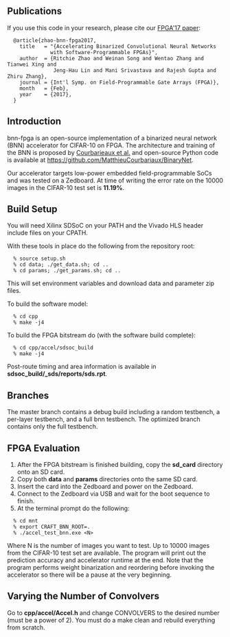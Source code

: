Publications
------------------------------------------------------------------------
If you use this code in your research, please cite our [FPGA'17 paper][1]:
```
  @article{zhao-bnn-fpga2017,
    title   = "{Accelerating Binarized Convolutional Neural Networks
              with Software-Programmable FPGAs}",
    author  = {Ritchie Zhao and Weinan Song and Wentao Zhang and Tianwei Xing and
               Jeng-Hau Lin and Mani Srivastava and Rajesh Gupta and Zhiru Zhang},
    journal = {Int'l Symp. on Field-Programmable Gate Arrays (FPGA)},
    month   = {Feb},
    year    = {2017},
  }
```     
[1]: http://dx.doi.org/10.1145/3020078.3021741

Introduction
------------------------------------------------------------------------
bnn-fpga is an open-source implementation of a binarized neural network (BNN)
accelerator for CIFAR-10 on FPGA.
The architecture and training of the BNN is proposed by [Courbarieaux et al.][2]
and open-source Python code is available at https://github.com/MatthieuCourbariaux/BinaryNet.

Our accelerator targets low-power embedded field-programmable SoCs and was
tested on a Zedboard. At time of writing the error rate on the 10000 images
in the CIFAR-10 test set is **11.19%**.

[2]: https://arxiv.org/abs/1602.02830

Build Setup
------------------------------------------------------------------------
You will need Xilinx SDSoC on your PATH and the Vivado HLS
header include files on your CPATH.

With these tools in place do the following from the repository root:
```
  % source setup.sh
  % cd data; ./get_data.sh; cd ..
  % cd params; ./get_params.sh; cd ..
```
This will set environment variables and download data and parameter zip files.

To build the software model:
```
  % cd cpp
  % make -j4
```

To build the FPGA bitstream do (with the software build complete):
```
  % cd cpp/accel/sdsoc_build
  % make -j4
```
Post-route timing and area information is available in 
**sdsoc_build/\_sds/reports/sds.rpt**.

Branches
------------------------------------------------------------------------
The master branch contains a debug build including a random testbench,
a per-layer testbench, and a full bnn testbench. The optimized branch
contains only the full testbench.

FPGA Evaluation
------------------------------------------------------------------------
1. After the FPGA bitstream is finished building, copy the **sd_card** 
directory onto an SD card.
2. Copy both **data** and **params** directories onto the same SD card.
3. Insert the card into the Zedboard and power on the Zedboard.
4. Connect to the Zedboard via USB and wait for the boot sequence to finish.
5. At the terminal prompt do the following:
```
  % cd mnt
  % export CRAFT_BNN_ROOT=.
  % ./accel_test_bnn.exe <N>
```
Where N is the number of images you want to test. Up to 10000 images from
the CIFAR-10 test set are available. The program will print out the
prediction accuracy and accelerator runtime at the end. Note that the
program performs weight binarization and reordering before invoking
the accelerator so there will be a pause at the very beginning.

Varying the Number of Convolvers
------------------------------------------------------------------------
Go to **cpp/accel/Accel.h** and change CONVOLVERS to the desired number
(must be a power of 2). You must do a make clean and rebuild everything
from scratch.
